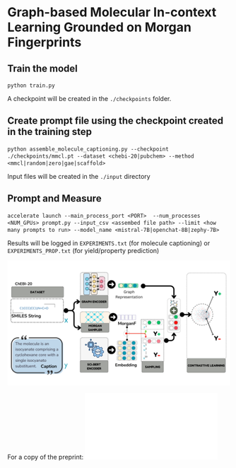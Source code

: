 # Graph-based Molecular In-context Learning Grounded on Morgan Fingerprints

## Train the model
```
python train.py
```
A checkpoint will be created in the `./checkpoints` folder.

## Create prompt file using the checkpoint created in the training step
```
python assemble_molecule_captioning.py --checkpoint ./checkpoints/mmcl.pt --dataset <chebi-20|pubchem> --method <mmcl|random|zero|gae|scaffold>
```
Input files will be created in the `./input` directory

## Prompt and Measure
```
accelerate launch --main_process_port <PORT>  --num_processes <NUM_GPUs> prompt.py --input_csv <assembed file path> --limit <how many prompts to run> --model_name <mistral-7B|openchat-8B|zephy-7B> 
```

Results will be logged in `EXPERIMENTS.txt` (for molecule captioning) or `EXPERIMENTS_PROP.txt` (for yield/property prediction)

![Model](assets/teaser.png)


For a copy of the preprint: 
![Model](assets/paper.pdf)